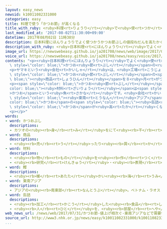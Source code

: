 ```yaml
---
layout: easy_news
newsid: k10011082331000
categories: easy
title: 料理で使う「かつお節」が高くなる
title_with_ruby: <ruby>料理<rt>りょうり</rt></ruby>で<ruby>使<rt>つか</rt></ruby>う「かつお<ruby>節<rt>ぶし</rt></ruby>」が<ruby>高<rt>たか</rt></ruby>くなる
last_modified_at: '2017-08-02T11:30:00+09:00'
datetime: 2017年08月02日 11時30分
description: 日本料理にほんりょうりでよく使つかうかつお節ぶしの値段ねだんを高たかくする会社かいしゃが増ふえています。
description_with_ruby: <ruby>日本料理<rt>にほんりょうり</rt></ruby>でよく<ruby>使<rt>つか</rt></ruby>うかつお<ruby>節<rt>ぶし</rt></ruby>の<ruby>値段<rt>ねだん</rt></ruby>を<ruby>高<rt>たか</rt></ruby>くする<ruby>会社<rt>かいしゃ</rt></ruby>が<ruby>増<rt>ふ</rt></ruby>えています。
image_url: https://newswebeasy.github.io/ja201708/news/web/image/2017/08/02/k10011082331000.jpg
voice_url: https://newswebeasy.github.io/ja201708/news/easy/voice/2017/08/02/k10011082331000.mp3
contents: "<p><ruby>日本料理<rt>にほんりょうり</rt></ruby>でよく<ruby>使<rt>つか</rt></ruby>う<span\
  \ style=\"color: blue;\">かつお<ruby>節<rt>ぶし</rt></ruby></span>の<ruby>値段<rt>ねだん</rt></ruby>を<ruby>高<rt>たか</rt></ruby>くする<ruby>会社<rt>かいしゃ</rt></ruby>が<ruby>増<rt>ふ</rt></ruby>えています。</p>\n\
  <p>ヤマキという<ruby>会社<rt>かいしゃ</rt></ruby>は、<ruby>工場<rt>こうじょう</rt></ruby>から<ruby>店<rt>みせ</rt></ruby>などに<ruby>送<rt>おく</rt></ruby>る<span\
  \ style=\"color: blue;\">かつお<ruby>節<rt>ぶし</rt></ruby></span>の<span style=\"color:\
  \ blue;\"><ruby>商品<rt>しょうひん</rt></ruby></span>を８<ruby>月<rt>がつ</rt></ruby><ruby>１日<rt>ついたち</rt></ruby>から７％〜１５％ぐらい<ruby>高<rt>たか</rt></ruby>くしました。マルトモも９<ruby>月<rt>がつ</rt></ruby><ruby>１日<rt>ついたち</rt></ruby>から７％〜１１％ぐらい<ruby>高<rt>たか</rt></ruby>くします。にんべんも１０<ruby>月<rt>がつ</rt></ruby><ruby>２日<rt>ふつか</rt></ruby>から１０％〜２５％ぐらい<ruby>高<rt>たか</rt></ruby>くします。</p>\n\
  <p><span style=\"color: blue;\">かつお<ruby>節<rt>ぶし</rt></ruby></span>の<span style=\"\
  color: blue;\"><ruby>材料<rt>ざいりょう</rt></ruby></span>は<span style=\"color: blue;\"\
  >かつお</span>という<ruby>魚<rt>さかな</rt></ruby>です。<ruby>会社<rt>かいしゃ</rt></ruby>によると、<span\
  \ style=\"color: blue;\"><ruby>東南<rt>とうなん</rt></ruby>アジア</span>などで<span style=\"\
  color: blue;\">かつお</span>の<span style=\"color: blue;\"><ruby>缶詰<rt>かんづめ</rt></ruby></span>をたくさん<ruby>作<rt>つく</rt></ruby>っていることなどが<ruby>原因<rt>げんいん</rt></ruby>で、<span\
  \ style=\"color: blue;\">かつお</span>が<ruby>高<rt>たか</rt></ruby>くなっています。</p>\n<p></p>\n\
  <p></p>"
words:
- word: かつおぶし
  descriptions:
  - カツオの<ruby><rb>身</rb><rt>み</rt></ruby>をにて<ruby><rb>干</rb><rt>ほ</rt></ruby>して<ruby><rb>固</rb><rt>かた</rt></ruby>くしたもの。うすくけずって<ruby><rb>食</rb><rt>た</rt></ruby>べたり、だしを<ruby><rb>取</rb><rt>と</rt></ruby>ったりする。
- word: 商品
  descriptions:
  - <ruby><rb>売</rb><rt>う</rt></ruby>ったり<ruby><rb>買</rb><rt>か</rt></ruby>ったりするための<ruby><rb>品物</rb><rt>しなもの</rt></ruby>。
- word: 材料
  descriptions:
  - <ruby><rb>物</rb><rt>もの</rt></ruby>を<ruby><rb>作</rb><rt>つく</rt></ruby>るもとになるもの。<ruby><rb>多</rb><rt>おお</rt></ruby>くは、もとの<ruby><rb>形</rb><rt>かたち</rt></ruby>や<ruby><rb>性質</rb><rt>せいしつ</rt></ruby>が<ruby><rb>残</rb><rt>のこ</rt></ruby>っている<ruby><rb>場合</rb><rt>ばあい</rt></ruby>にいう。
  - <ruby><rb>研究</rb><rt>けんきゅう</rt></ruby>・<ruby><rb>表現</rb><rt>ひょうげん</rt></ruby>などのもとになるもの。
- word: 鰹
  descriptions:
  - <ruby><rb>暖</rb><rt>あたた</rt></ruby>かい<ruby><rb>海</rb><rt>うみ</rt></ruby>を、<ruby><rb>群</rb><rt>む</rt></ruby>れを<ruby><rb>作</rb><rt>つく</rt></ruby>って<ruby><rb>泳</rb><rt>およ</rt></ruby>ぐ<ruby><rb>回遊魚</rb><rt>かいゆうぎょ</rt></ruby>。さしみで<ruby><rb>食</rb><rt>た</rt></ruby>べたり、かつおぶしなどにする。
- word: 東南アジア
  descriptions:
  - アジアの<ruby><rb>南東部</rb><rt>なんとうぶ</rt></ruby>。ベトナム・ラオス・カンボジア・マレーシア・タイ・ミャンマー・インドネシア・フィリピンなどの<ruby><rb>国</rb><rt>くに</rt></ruby>がある。
- word: 缶詰
  descriptions:
  - <ruby><rb>加工</rb><rt>かこう</rt></ruby>した<ruby><rb>食品</rb><rt>しょくひん</rt></ruby>を<ruby><rb>缶</rb><rt>かん</rt></ruby>に<ruby><rb>入</rb><rt>い</rt></ruby>れ、<ruby><rb>長持</rb><rt>ながも</rt></ruby>ちするようにしたもの。
  - <ruby><rb>人</rb><rt>ひと</rt></ruby>を、<ruby><rb>部屋</rb><rt>へや</rt></ruby>の<ruby><rb>中</rb><rt>なか</rt></ruby>などに<ruby><rb>閉</rb><rt>と</rt></ruby>じこめること。
web_news_url: /news/web/2017/07/31/かつお節-値上げ相次ぐ-東南アジアなどで需要伸び/
source_url: http://www3.nhk.or.jp/news/easy/k10011082331000/k10011082331000.html
...
```


